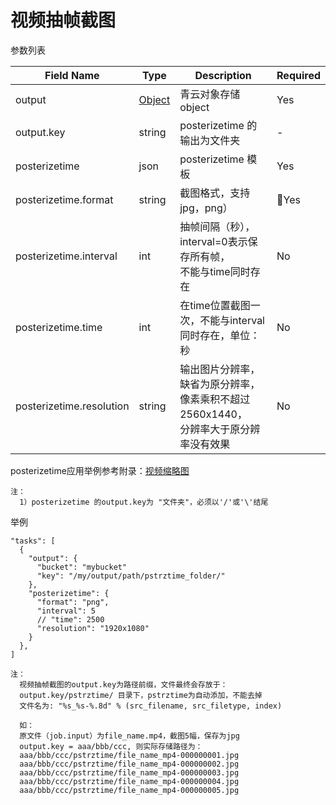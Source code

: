 ---
---

# 视频抽帧截图

参数列表

| Field Name | Type | Description | Required |
|---|---|---|---|
| output | [Object](qsobject.html) | 青云对象存储object | Yes |
| output.key | string | posterizetime 的输出为文件夹 | - |
| posterizetime | json | posterizetime 模板 | Yes |
| posterizetime.format | string | 截图格式，支持jpg，png） | Yes |
| posterizetime.interval | int | 抽帧间隔（秒），<br>interval=0表示保存所有帧，<br> 不能与time同时存在 |  No |
| posterizetime.time | int | 在time位置截图一次，不能与interval同时存在，单位：秒 | No |
| posterizetime.resolution | string | 输出图片分辨率，缺省为原分辨率，<br>像素乘积不超过2560x1440，<br>分辨率大于原分辨率没有效果 | No |

posterizetime应用举例参考附录：[视频缩略图](../appendix.html#视频缩略图)

```
注：
  1）posterizetime 的output.key为 "文件夹"，必须以'/'或'\'结尾
```

举例

```
"tasks": [
  {
    "output": {
      "bucket": "mybucket"
      "key": "/my/output/path/pstrztime_folder/"
    },
    "posterizetime": {
      "format": "png",
      "interval": 5
      // "time": 2500
      "resolution": "1920x1080"
    }
  },
]

注：
  视频抽帧截图的output.key为路径前缀，文件最终会存放于：
  output.key/pstrztime/ 目录下，pstrztime为自动添加，不能去掉
  文件名为: "%s_%s-%.8d" % (src_filename, src_filetype, index)

  如：
  原文件（job.input）为file_name.mp4，截图5幅，保存为jpg
  output.key = aaa/bbb/ccc, 则实际存储路径为：
  aaa/bbb/ccc/pstrztime/file_name_mp4-000000001.jpg
  aaa/bbb/ccc/pstrztime/file_name_mp4-000000002.jpg
  aaa/bbb/ccc/pstrztime/file_name_mp4-000000003.jpg
  aaa/bbb/ccc/pstrztime/file_name_mp4-000000004.jpg
  aaa/bbb/ccc/pstrztime/file_name_mp4-000000005.jpg
```
